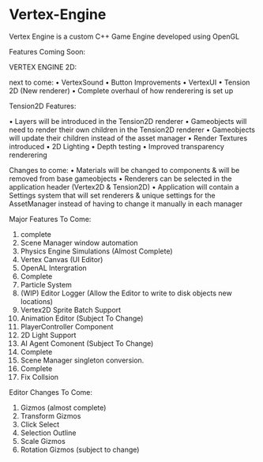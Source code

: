 # Vertex-Engine
Vertex Engine is a custom C++ Game Engine developed using OpenGL

 Features Coming Soon:
 
 VERTEX ENGINE 2D:

next to come:
 • VertexSound
 • Button Improvements 
 • VertexUI
 • Tension 2D (New renderer)
 • Complete overhaul of how renderering is set up

Tension2D Features:

 • Layers will be introduced in the Tension2D renderer
 • Gameobjects will need to render their own children in the Tension2D renderer 
 • Gameobjects will update their children instead of the asset manager
 • Render Textures introduced
 • 2D Lighting 
 • Depth testing
 • Improved transparency renderering 



Changes to come:
 • Materials will be changed to components & will be removed from base gameobjects
 • Renderers can be selected in the application header (Vertex2D & Tension2D)
 • Application will contain a Settings system that will set renderers & unique settings 
 for the AssetManager instead of having to change it manually in each manager


Major Features To Come:

 1. complete
 2. Scene Manager window automation 
 3. Physics Engine Simulations (Almost Complete)
 4. Vertex Canvas (UI Editor)
 5. OpenAL Intergration
 6. Complete
 7. Particle System
 8. (WIP) Editor Logger (Allow the Editor to write to disk objects new locations)
 9. Vertex2D Sprite Batch Support
 10. Animation Editor (Subject To Change)
 11. PlayerController Component
 12. 2D Light Support
 13. AI Agent Comonent (Subject To Change)
 14. Complete
 15. Scene Manager singleton conversion.
 16. Complete
 17. Fix Collsion

Editor Changes To Come:

 1. Gizmos (almost complete)
 2. Transform Gizmos
 3. Click Select
 4. Selection Outline
 5. Scale Gizmos
 6. Rotation Gizmos (subject to change)
 
